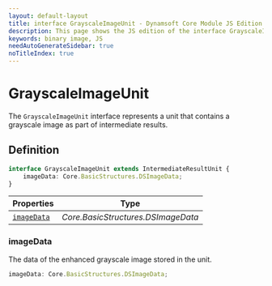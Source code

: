 ```yaml
---
layout: default-layout
title: interface GrayscaleImageUnit - Dynamsoft Core Module JS Edition API Reference
description: This page shows the JS edition of the interface GrayscaleImageUnit in Dynamsoft Core Module.
keywords: binary image, JS
needAutoGenerateSidebar: true
noTitleIndex: true
---
```


# GrayscaleImageUnit

The `GrayscaleImageUnit` interface represents a unit that contains a grayscale image as part of intermediate results.

## Definition

```typescript
interface GrayscaleImageUnit extends IntermediateResultUnit {
    imageData: Core.BasicStructures.DSImageData;
}
```

| Properties               | Type |
|----------------------|-------------|
| [`imageData`](#imagedata) | *Core.BasicStructures.DSImageData* |

### imageData

The data of the enhanced grayscale image stored in the unit.

```typescript
imageData: Core.BasicStructures.DSImageData;
```